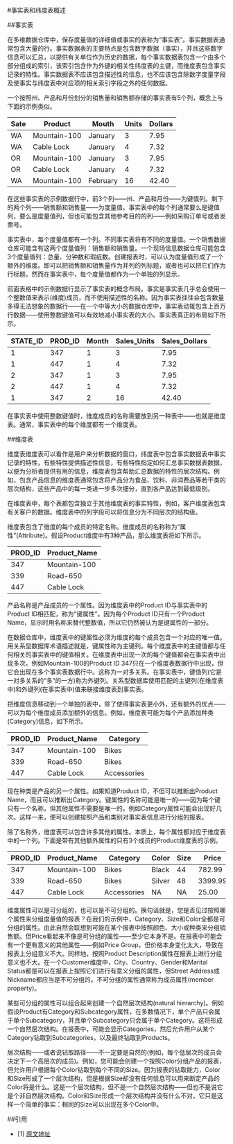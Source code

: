 #事实表和纬度表概述

##事实表

在多维数据仓库中，保存度量值的详细值或事实的表称为“事实表”。事实数据表通常包含大量的行。事实数据表的主要特点是包含数字数据（事实），并且这些数字信息可以汇总，以提供有关单位作为历史的数据，每个事实数据表包含一个由多个部分组成的索引，该索引包含作为外键的相关性纬度表的主键，而维度表包含事实记录的特性。事实数据表不应该包含描述性的信息，也不应该包含除数字度量字段及使事实与纬度表中对应项的相关索引字段之外的任何数据。

一个按照州、产品和月份划分的销售量和销售额存储的事实表有5个列，概念上与下面的示例类似。


Sate | Product | Mouth | Units | Dollars
---- | ------- | ----- | ----- | -------
WA | Mountain-100 | January | 3 | 7.95
WA | Cable Lock | January | 4 | 7.32
OR | Mountain-100 | January | 3 | 7.95
OR | Cable Lock | January | 4 | 7.32
WA | Mountain-100 | February | 16 | 42.40

在这些事实表的示例数据行中，前3个列——州、产品和月份——为键值列。剩下的两个列——销售额和销售量——为度量值。事实表中的每个列通常要么是键值列，要么是度量值列，但也可能包含其他参考目的的列——例如采购订单号或者发票号。

事实表中，每个度量值都有一个列。不同事实表将有不同的度量值。一个销售数据仓库可能含有这两个度量值列：销售额和销售量。一个现场信息数据仓库可能包含3个度量值列：总量、分钟数和瑕疵数。创建报表时，可以认为度量值形成了一个额外的维度。即可以把销售额和销售量作为并列的列标题，或者也可以把它们作为行标题。然而在事实表中，每个度量值都作为一个单独的列显示。

前面表格中的示例数据行显示了事实表的概念布局。事实是事实表几乎总会使用一个整数值来表示(维度)成员，而不使用描述性的名称。因为事实表往往会包含数量多得无法想象的数据行——在一个中等大小的数据仓库中，事实表动辄包含上百万行数据——使用整数键值可以有效地减小事实表的大小。事实表真正的布局如下所示。

STATE_ID | PROD_ID | Month | Sales_Units | Sales_Dollars
-------- | ------- | ----- | ----------- | -------------
1 | 347 | 1 | 3 | 7.95
1 | 447 | 1 | 4 | 7.32
2 | 347 | 1 | 3 | 7.95
2 | 447 | 1 | 4 | 7.32
1 | 347 | 2 | 16 | 42.40

在事实表中使用整数键值时，维度成员的名称需要放到另一种表中——也就是维度表。通常，事实表中的每个维度都有一个维度表。

##维度表

维度表维度表可以看作是用户来分析数据的窗口，纬度表中包含事实数据表中事实记录的特性，有些特性提供描述性信息，有些特性指定如何汇总事实数据表数据，以便为分析者提供有用的信息，维度表包含帮助汇总数据的特性的层次结构。例如，包含产品信息的维度表通常包含将产品分为食品、饮料、非消费品等若干类的层次结构，这些产品中的每一类进一步多次细分，直到各产品达到最低级别。

在维度表中，每个表都包含独立于其他维度表的事实特性，例如，客户维度表包含有关客户的数据。维度表中的列字段可以将信息分为不同层次的结构级。

维度表包含了维度的每个成员的特定名称。维度成员的名称称为“属性”(Attribute)。假设Product维度中有3种产品，那么维度表将如下所示。

PROD_ID | Product_Name
------- | ------------
347 | Mountain-100
339 | Road-650
447 | Cable Lock

产品名称是产品成员的一个属性。因为维度表中的Product ID与事实表中的Product ID相匹配，称为“键属性”。因为每个Product ID只有一个Product Name，显示时用名称来替代整数值，所以它仍然被认为是键属性的一部分。

在数据仓库中，维度表中的键属性必须为维度的每个成员包含一个对应的唯一值。用关系型数据库术语描述就是，键属性称为主键列。每个维度表中的主键值都与任何相关的事实表中的键值相关。在维度表中出现一次的每个键值都会在事实表中出现多次。例如Mountain-100的Product ID 347只在一个维度表数据行中出现，但它会出现在多个事实表数据行中。这称为一对多关系。在事实表中，键值列(它是一对多关系的“多”的一方)称为外键列。关系型数据库使用匹配的主键列(在维度表中)和外键列(在事实表中)值来联接维度表到事实表。

把维度信息移动到一个单独的表中，除了使得事实表更小外，还有额外的优点——可以为每个维度成员添加额外的信息。例如，维度表可能为每个产品添加种类(Category)信息，如下所示。

PROD_ID | Product_Name | Category
------- | ------------ | --------
347 | Mountain-100 | Bikes
339 | Road-650 | Bikes
447 | Cable Lock | Accessories

现在种类是产品的另一个属性。如果知道Product ID，不但可以推断出Product Name，而且可以推断出Category。键属性的名称可能是唯一的——因为每个键只有一个名称，但其他属性不需要是唯一的，例如Category属性可能会出现好几次。这样一来，便可以创建按照产品和类别对事实表信息进行分组的报表。

除了名称外，维度表可以包含许多其他的属性。本质上，每个属性都对应于维度表中的一个列。下面是带有其他额外属性的只有3个成员的Product维度表的示例。

PROD_ID | Product_Name | Category | Color | Size | Price
------- | ------------ | -------- | ----- | ---- | -----
347 | Mountain-100 | Bikes | Black | 44 | 782.99
339 | Road-650 | Bikes | Silver | 48 | 3399.99
447 | Cable Lock | Accessories | NA | NA | 25.00

维度属性可以是可分组的，也可以是不可分组的。换句话就是，您是否见过按照哪个属性来分组度量值的报表？在我们的示例中，Category、Size和Color全都是可分组的属性。由此自然会联想到可能在某个报表中按照颜色、大小或种类来分组销售额。但Price看起来不像是可分组的属性——至少它本身不是。在报表中可能会有一个更有意义的其他属性——例如Price Group，但价格本身变化太大，导致在报表上分组意义不大。同样地，按照Product Description属性在报表上进行分组意义也不大。在一个Customer维度中，City、Country、Gender和Marital Status都是可以在报表上按照它们进行有意义分组的属性，但Street Address或Nickname都应当是不可分组的。不可分组的属性通常称为成员属性(member property)。

某些可分组的属性可以组合起来创建一个自然层次结构(natural hierarchy)。例如假设Product有Category和Subcategory属性，在多数情况下，单个产品只会属于单个Subcategory，并且单个Subcategory只会属于单个Category。这将形成一个自然层次结构。在报表中，可能会显示Categories，然后允许用户从某个Category钻取到Subcategories，以及最终钻取到Products。

层次结构——或者说钻取路径——不一定要是自然的(例如，每个低层次的成员会决定下一个高层次的成员)。例如，您可能会创建一个按照Color分组产品的报表，但允许用户根据每个Color钻取到每个不同的Size。因为报表的钻取能力，Color和Size形成了一个层次结构，但是根据Size却没有任何信息可以用来断定产品的Color将是什么。这是一个层次结构，但不是一个自然层次结构——但也不是说它是个非自然层次结构。Color和Size形成一个层次结构并没有什么不对，它只是这样一个简单的事实：相同的Size可以出现在多个Color中。

##引用

* [1] [原文地址](http://www.cnblogs.com/wufengtinghai/archive/2013/05/04/3060265.html)